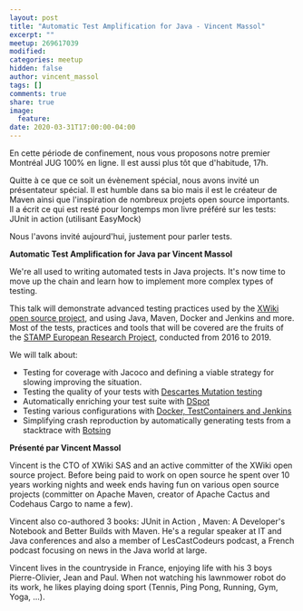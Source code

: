 ```yaml
---
layout: post
title: "Automatic Test Amplification for Java - Vincent Massol"
excerpt: ""
meetup: 269617039
modified:
categories: meetup
hidden: false
author: vincent_massol
tags: []
comments: true
share: true
image:
  feature:
date: 2020-03-31T17:00:00-04:00
---
```


En cette période de confinement, nous vous proposons notre premier Montréal JUG 100% en ligne.
Il est aussi plus tôt que d'habitude, 17h.

Quitte à ce que ce soit un évènement spécial, nous avons invité un présentateur spécial.
Il est humble dans sa bio mais il est le créateur de Maven ainsi que l'inspiration de nombreux projets open source importants.
Il a écrit ce qui est resté pour longtemps mon livre préféré sur les tests: JUnit in action (utilisant EasyMock)

Nous l'avons invité aujourd'hui, justement pour parler tests.

__Automatic Test Amplification for Java par Vincent Massol__

We're all used to writing automated tests in Java projects. 
It's now time to move up the chain and learn how to implement more complex types of testing.

This talk will demonstrate advanced testing practices used by the [XWiki open source project](https://xwiki.org), and using Java, Maven, Docker and Jenkins and more. 
Most of the tests, practices and tools that will be covered are the fruits of the [STAMP European Research Project](https://www.stamp-project.eu/), conducted from 2016 to 2019.

We will talk about:

* Testing for coverage with Jacoco and defining a viable strategy for slowing improving the situation.
* Testing the quality of your tests with [Descartes Mutation testing](https://massol.myxwiki.org/xwiki/bin/view/Blog/MutationTestingDescartes)
* Automatically enriching your test suite with [DSpot](https://github.com/STAMP-project/dspot)
* Testing various configurations with [Docker, TestContainers and Jenkins](https://massol.myxwiki.org/xwiki/bin/view/Blog/DockerJenkinsConfigurationTesting)
* Simplifying crash reproduction by automatically generating tests from a stacktrace with [Botsing](https://github.com/STAMP-project/botsing)

__Présenté par Vincent Massol__

Vincent is the CTO of XWiki SAS and an active committer of the XWiki open source project. 
Before being paid to work on open source he spent over 10 years working nights and week ends having fun on various open source projects (committer on Apache Maven, creator of Apache Cactus and Codehaus Cargo to name a few).

Vincent also co-authored 3 books: JUnit in Action , Maven: A Developer's Notebook and Better Builds with Maven. 
He's a regular speaker at IT and Java conferences and also a member of LesCastCodeurs podcast, a French podcast focusing on news in the Java world at large.

Vincent lives in the countryside in France, enjoying life with his 3 boys Pierre-Olivier, Jean and Paul. 
When not watching his lawnmower robot do its work, he likes playing doing sport (Tennis, Ping Pong, Running, Gym, Yoga, ...).

